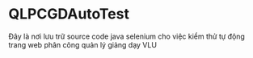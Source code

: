 # QLPCGDAutoTest
Đây là nơi lưu trữ source code java selenium cho việc kiểm thử tự động trang web phân công quản lý giảng dạy VLU
